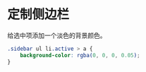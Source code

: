 # 定制侧边栏

给选中项添加一个淡色的背景颜色。

```css
.sidebar ul li.active > a {
	background-color: rgba(0, 0, 0, 0.05);
}
```

